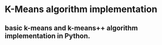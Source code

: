 # K-Means algorithm implementation

## basic k-means and k-means++ algorithm implementation in Python.